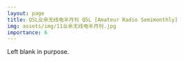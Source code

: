 ```yaml
---
layout: page
title: QSL业余无线电半月刊 QSL [Amateur Radio Semimonthly]
img: assets/img/11业余无线电半月刊.jpg
importance: 6
---
```


Left blank in purpose.
